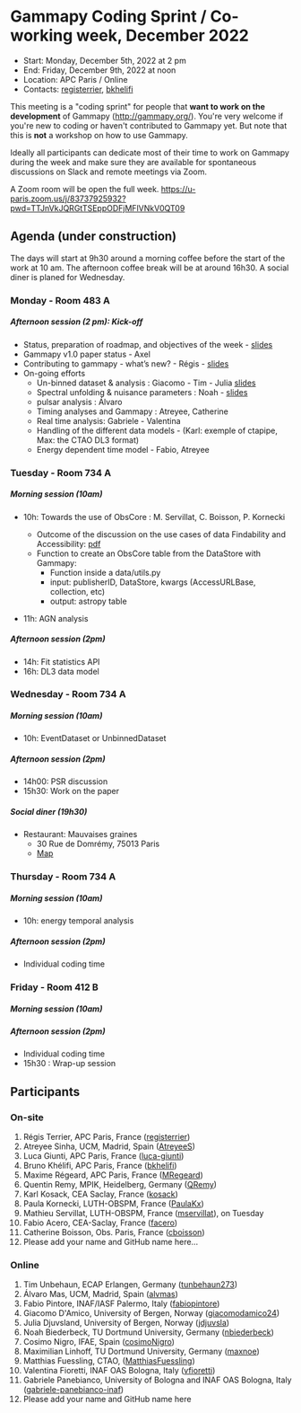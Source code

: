 # Gammapy Coding Sprint / Co-working week, December 2022

* Start: Monday, December 5th, 2022 at 2 pm
* End: Friday, December 9th, 2022 at noon
* Location: APC Paris / Online
* Contacts: [registerrier](https://github.com/registerrier), [bkhelifi](https://github.com/bkhelifi)

This meeting is a "coding sprint" for people that **want to work on the development** of Gammapy
(http://gammapy.org/). You're very welcome if you're new to coding or haven't contributed to
Gammapy yet. But note that this is **not** a workshop on how to use Gammapy.

Ideally all participants can dedicate most of their time to work on Gammapy during the week and make sure they are available for spontaneous discussions on Slack and remote meetings via Zoom.

A Zoom room will be open the full week.
https://u-paris.zoom.us/j/83737925932?pwd=TTJnVkJQRGtTSEppODFjMFlVNkV0QT09

## Agenda (under construction)

The days will start at 9h30 around a morning coffee before the start of the work at 10 am. The afternoon coffee break will be at around 16h30.
A social diner is planed for Wednesday.

### Monday - Room 483 A
##### Afternoon session (2 pm): Kick-off
* Status, preparation of roadmap, and objectives of the week - [slides](slides/coding_sprint_intro.pdf)
* Gammapy v1.0 paper status - Axel
* Contributing to gammapy - what’s new? - Régis - [slides](slides/contribution_what_new.pdf)
* On-going efforts
  * Un-binned dataset & analysis : Giacomo - Tim - Julia [slides](slides/Unbinned_likelihood.pdf)
  * Spectral unfolding & nuisance parameters : Noah - [slides](slides/fitstatistic-api-talk.pdf)
  * pulsar analysis : Álvaro
  * Timing analyses and Gammapy : Atreyee, Catherine
  * Real time analysis: Gabriele - Valentina
  * Handling of the different data models - (Karl: exemple of ctapipe, Max: the CTAO DL3 format)
  * Energy dependent time model - Fabio, Atreyee

### Tuesday - Room 734 A
##### Morning session (10am)
* 10h: Towards the use of ObsCore : M. Servillat, C. Boisson, P. Kornecki
  * Outcome of the discussion on the use cases of data Findability and Accessibility: [pdf](slides/Data_DA.pdf)
  * Function to create an ObsCore table from the DataStore with Gammapy:
    * Function inside a data/utils.py
    * input: publisherID, DataStore, kwargs (AccessURLBase, collection, etc)
    * output: astropy table

* 11h: AGN analysis
##### Afternoon session (2pm)
* 14h: Fit statistics API
* 16h: DL3 data model

### Wednesday - Room 734 A
##### Morning session (10am)
* 10h: EventDataset or UnbinnedDataset
##### Afternoon session (2pm)
* 14h00: PSR discussion
* 15h30: Work on the paper
##### Social diner (19h30)
* Restaurant: Mauvaises graines
  * 30 Rue de Domrémy, 75013 Paris
  * [Map](https://www.google.com/maps/place/Mauvaises+Graines/@48.8280416,2.3730527,16z/data=!4m5!3m4!1s0x47e6737405013b49:0xf6e1e17f59806a5a!8m2!3d48.8297411!4d2.3716425)

### Thursday - Room 734 A
##### Morning session (10am)
* 10h: energy temporal analysis
##### Afternoon session (2pm)
* Individual coding time

### Friday - Room 412 B
##### Morning session (10am)
##### Afternoon session (2pm)
* Individual coding time
* 15h30 : Wrap-up session

## Participants

### On-site

1. Régis Terrier, APC Paris, France ([registerrier](https://github.com/registerrier))
2. Atreyee Sinha, UCM, Madrid, Spain ([AtreyeeS](https://github.com/AtreyeeS))
3. Luca Giunti, APC Paris, France ([luca-giunti](https://github.com/luca-giunti))
4. Bruno Khélifi, APC Paris, France ([bkhelifi](https://github.com/bkhelifi))
5. Maxime Régeard, APC Paris, France ([MRegeard](https://github.com/MRegeard))
6. Quentin Remy, MPIK, Heidelberg, Germany ([QRemy](https://github.com/QRemy))
7. Karl Kosack, CEA Saclay, France ([kosack](https://github.com/kosack))
8. Paula Kornecki, LUTH-OBSPM, France ([PaulaKx](https://github.com/paulakx))
9. Mathieu Servillat, LUTH-OBSPM, France ([mservillat](https://github.com/mservillat)), on Tuesday
10. Fabio Acero, CEA-Saclay, France ([facero](https://github.com/mservillat))
11. Catherine Boisson, Obs. Paris, France ([cboisson](https://github.com/cboisson))
12. Please add your name and GitHub name here...

### Online

1. Tim Unbehaun, ECAP Erlangen, Germany ([tunbehaun273](https://github.com/tunbehaun273))
2. Álvaro Mas, UCM, Madrid, Spain ([alvmas](https://github.com/alvmas/))
3. Fabio Pintore, INAF/IASF Palermo, Italy ([fabiopintore](https://github.com/fabiopintore/))
4. Giacomo D'Amico, University of Bergen, Norway ([giacomodamico24](https://github.com/giacomodamico24))
5. Julia Djuvsland, University of Bergen, Norway ([jdjuvsla](https://github.com/jdjuvsla))
6. Noah Biederbeck, TU Dortmund University, Germany ([nbiederbeck](https://github.com/nbiederbeck))
7. Cosimo Nigro, IFAE, Spain ([cosimoNigro](https://github.com/cosimoNigro))
8. Maximilian Linhoff, TU Dortmund University, Germany ([maxnoe](https://github.com/maxnoe/))
9. Matthias Fuessling, CTAO, ([MatthiasFuessling](https://github.com/MatthiasFuessling))
10. Valentina Fioretti, INAF OAS Bologna, Italy ([vfioretti](https://github.com/vfioretti))
11. Gabriele Panebianco, University of Bologna and INAF OAS Bologna, Italy ([gabriele-panebianco-inaf](https://github.com/gabriele-panebianco-inaf))
12. Please add your name and GitHub name here
